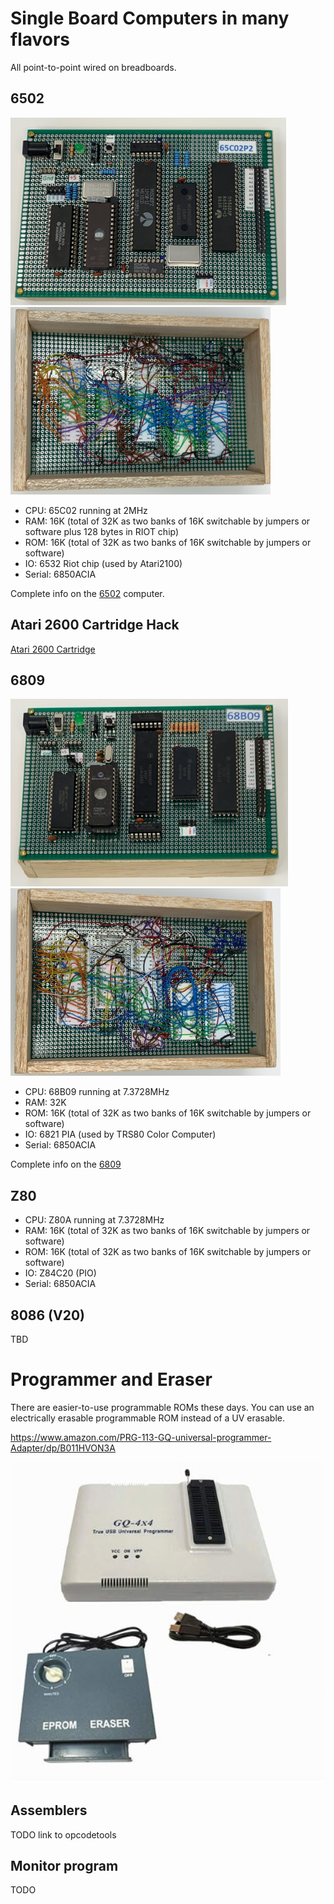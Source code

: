 # Single Board Computers in many flavors

All point-to-point wired on breadboards.

## 6502

<img src="art/6502-top.jpg" alt="6502 Top" height="300"/>
<img src="art/6502-bottom.jpg" alt="6502 Bottom" height="300"/>

  - CPU: 65C02 running at 2MHz
  - RAM: 16K (total of 32K as two banks of 16K switchable by jumpers or software plus 128 bytes in RIOT chip)
  - ROM: 16K (total of 32K as two banks of 16K switchable by jumpers or software)
  - IO: 6532 Riot chip (used by Atari2100)
  - Serial: 6850ACIA

Complete info on the [6502](/6502/README.md) computer.

## Atari 2600 Cartridge Hack

[Atari 2600 Cartridge](/atari2600/README.md)

## 6809

<img src="art/6809-top.jpg" alt="6809 Top" height="300"/>
<img src="art/6809-bottom.jpg" alt="6809 Bottom" height="300"/>

  - CPU: 68B09 running at 7.3728MHz
  - RAM: 32K 
  - ROM: 16K (total of 32K as two banks of 16K switchable by jumpers or software)
  - IO: 6821 PIA (used by TRS80 Color Computer)
  - Serial: 6850ACIA

Complete info on the [6809](/6809/README.md)

## Z80

  - CPU: Z80A running at 7.3728MHz
  - RAM: 16K (total of 32K as two banks of 16K switchable by jumpers or software)
  - ROM: 16K (total of 32K as two banks of 16K switchable by jumpers or software)
  - IO: Z84C20 (PIO)
  - Serial: 6850ACIA

## 8086 (V20)

TBD

# Programmer and Eraser

There are easier-to-use programmable ROMs these days. You can use an electrically erasable
programmable ROM instead of a UV erasable. 

https://www.amazon.com/PRG-113-GQ-universal-programmer-Adapter/dp/B011HVON3A

<img src="art/programmer.jpg" width=800>

## Assemblers

TODO link to opcodetools

## Monitor program

TODO